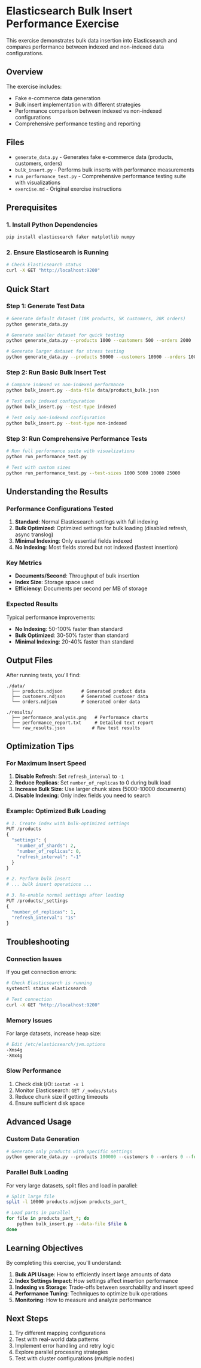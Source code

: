 # Elasticsearch Bulk Insert Performance Exercise

This exercise demonstrates bulk data insertion into Elasticsearch and compares performance between indexed and non-indexed data configurations.

## Overview

The exercise includes:
- Fake e-commerce data generation
- Bulk insert implementation with different strategies
- Performance comparison between indexed vs non-indexed configurations
- Comprehensive performance testing and reporting

## Files

- `generate_data.py` - Generates fake e-commerce data (products, customers, orders)
- `bulk_insert.py` - Performs bulk inserts with performance measurements
- `run_performance_test.py` - Comprehensive performance testing suite with visualizations
- `exercise.md` - Original exercise instructions

## Prerequisites

### 1. Install Python Dependencies

```bash
pip install elasticsearch faker matplotlib numpy
```

### 2. Ensure Elasticsearch is Running

```bash
# Check Elasticsearch status
curl -X GET "http://localhost:9200"
```

## Quick Start

### Step 1: Generate Test Data

```bash
# Generate default dataset (10K products, 5K customers, 20K orders)
python generate_data.py

# Generate smaller dataset for quick testing
python generate_data.py --products 1000 --customers 500 --orders 2000

# Generate larger dataset for stress testing
python generate_data.py --products 50000 --customers 10000 --orders 100000
```

### Step 2: Run Basic Bulk Insert Test

```bash
# Compare indexed vs non-indexed performance
python bulk_insert.py --data-file data/products_bulk.json

# Test only indexed configuration
python bulk_insert.py --test-type indexed

# Test only non-indexed configuration
python bulk_insert.py --test-type non-indexed
```

### Step 3: Run Comprehensive Performance Tests

```bash
# Run full performance suite with visualizations
python run_performance_test.py

# Test with custom sizes
python run_performance_test.py --test-sizes 1000 5000 10000 25000
```

## Understanding the Results

### Performance Configurations Tested

1. **Standard**: Normal Elasticsearch settings with full indexing
2. **Bulk Optimized**: Optimized settings for bulk loading (disabled refresh, async translog)
3. **Minimal Indexing**: Only essential fields indexed
4. **No Indexing**: Most fields stored but not indexed (fastest insertion)

### Key Metrics

- **Documents/Second**: Throughput of bulk insertion
- **Index Size**: Storage space used
- **Efficiency**: Documents per second per MB of storage

### Expected Results

Typical performance improvements:
- **No Indexing**: 50-100% faster than standard
- **Bulk Optimized**: 30-50% faster than standard
- **Minimal Indexing**: 20-40% faster than standard

## Output Files

After running tests, you'll find:

```
./data/
  ├── products.ndjson       # Generated product data
  ├── customers.ndjson      # Generated customer data
  └── orders.ndjson         # Generated order data

./results/
  ├── performance_analysis.png   # Performance charts
  ├── performance_report.txt     # Detailed text report
  └── raw_results.json          # Raw test results
```

## Optimization Tips

### For Maximum Insert Speed

1. **Disable Refresh**: Set `refresh_interval` to `-1`
2. **Reduce Replicas**: Set `number_of_replicas` to 0 during bulk load
3. **Increase Bulk Size**: Use larger chunk sizes (5000-10000 documents)
4. **Disable Indexing**: Only index fields you need to search

### Example: Optimized Bulk Loading

```python
# 1. Create index with bulk-optimized settings
PUT /products
{
  "settings": {
    "number_of_shards": 2,
    "number_of_replicas": 0,
    "refresh_interval": "-1"
  }
}

# 2. Perform bulk insert
# ... bulk insert operations ...

# 3. Re-enable normal settings after loading
PUT /products/_settings
{
  "number_of_replicas": 1,
  "refresh_interval": "1s"
}
```

## Troubleshooting

### Connection Issues

If you get connection errors:
```bash
# Check Elasticsearch is running
systemctl status elasticsearch

# Test connection
curl -X GET "http://localhost:9200"
```

### Memory Issues

For large datasets, increase heap size:
```bash
# Edit /etc/elasticsearch/jvm.options
-Xms4g
-Xmx4g
```

### Slow Performance

1. Check disk I/O: `iostat -x 1`
2. Monitor Elasticsearch: `GET /_nodes/stats`
3. Reduce chunk size if getting timeouts
4. Ensure sufficient disk space

## Advanced Usage

### Custom Data Generation

```python
# Generate only products with specific settings
python generate_data.py --products 100000 --customers 0 --orders 0 --format ndjson
```

### Parallel Bulk Loading

For very large datasets, split files and load in parallel:

```bash
# Split large file
split -l 10000 products.ndjson products_part_

# Load parts in parallel
for file in products_part_*; do
    python bulk_insert.py --data-file $file &
done
```

## Learning Objectives

By completing this exercise, you'll understand:

1. **Bulk API Usage**: How to efficiently insert large amounts of data
2. **Index Settings Impact**: How settings affect insertion performance
3. **Indexing vs Storage**: Trade-offs between searchability and insert speed
4. **Performance Tuning**: Techniques to optimize bulk operations
5. **Monitoring**: How to measure and analyze performance

## Next Steps

1. Try different mapping configurations
2. Test with real-world data patterns
3. Implement error handling and retry logic
4. Explore parallel processing strategies
5. Test with cluster configurations (multiple nodes)

